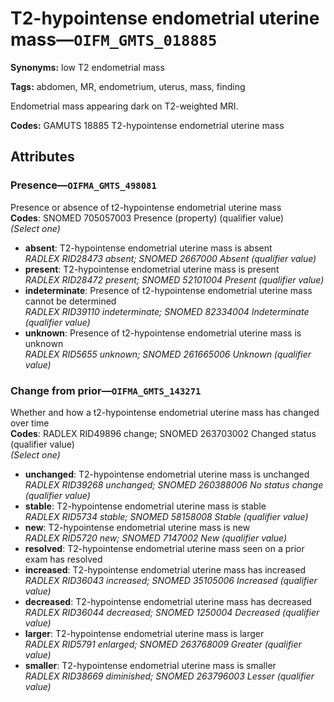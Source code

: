 # T2-hypointense endometrial uterine mass—`OIFM_GMTS_018885`

**Synonyms:** low T2 endometrial mass

**Tags:** abdomen, MR, endometrium, uterus, mass, finding

Endometrial mass appearing dark on T2-weighted MRI.

**Codes:** GAMUTS 18885 T2-hypointense endometrial uterine mass

## Attributes

### Presence—`OIFMA_GMTS_498081`

Presence or absence of t2-hypointense endometrial uterine mass  
**Codes**: SNOMED 705057003 Presence (property) (qualifier value)  
*(Select one)*

- **absent**: T2-hypointense endometrial uterine mass is absent  
_RADLEX RID28473 absent; SNOMED 2667000 Absent (qualifier value)_
- **present**: T2-hypointense endometrial uterine mass is present  
_RADLEX RID28472 present; SNOMED 52101004 Present (qualifier value)_
- **indeterminate**: Presence of t2-hypointense endometrial uterine mass cannot be determined  
_RADLEX RID39110 indeterminate; SNOMED 82334004 Indeterminate (qualifier value)_
- **unknown**: Presence of t2-hypointense endometrial uterine mass is unknown  
_RADLEX RID5655 unknown; SNOMED 261665006 Unknown (qualifier value)_

### Change from prior—`OIFMA_GMTS_143271`

Whether and how a t2-hypointense endometrial uterine mass has changed over time  
**Codes**: RADLEX RID49896 change; SNOMED 263703002 Changed status (qualifier value)  
*(Select one)*

- **unchanged**: T2-hypointense endometrial uterine mass is unchanged  
_RADLEX RID39268 unchanged; SNOMED 260388006 No status change (qualifier value)_
- **stable**: T2-hypointense endometrial uterine mass is stable  
_RADLEX RID5734 stable; SNOMED 58158008 Stable (qualifier value)_
- **new**: T2-hypointense endometrial uterine mass is new  
_RADLEX RID5720 new; SNOMED 7147002 New (qualifier value)_
- **resolved**: T2-hypointense endometrial uterine mass seen on a prior exam has resolved  
- **increased**: T2-hypointense endometrial uterine mass has increased  
_RADLEX RID36043 increased; SNOMED 35105006 Increased (qualifier value)_
- **decreased**: T2-hypointense endometrial uterine mass has decreased  
_RADLEX RID36044 decreased; SNOMED 1250004 Decreased (qualifier value)_
- **larger**: T2-hypointense endometrial uterine mass is larger  
_RADLEX RID5791 enlarged; SNOMED 263768009 Greater (qualifier value)_
- **smaller**: T2-hypointense endometrial uterine mass is smaller  
_RADLEX RID38669 diminished; SNOMED 263796003 Lesser (qualifier value)_